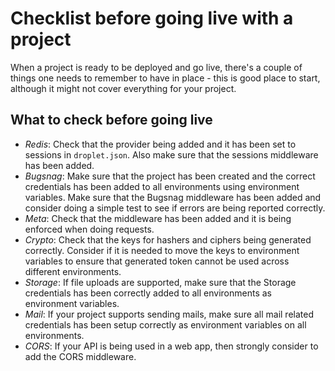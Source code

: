 # Checklist before going live with a project

When a project is ready to be deployed and go live, there's a couple of things one needs to remember to have in place - this is good place to start, although it might not cover everything for your project.

## What to check before going live

- *Redis*: Check that the provider being added and it has been set to sessions in `droplet.json`. Also make sure that the sessions middleware has been added.
- *Bugsnag*: Make sure that the project has been created and the correct credentials has been added to all environments using environment variables. Make sure that the Bugsnag middleware has been added and consider doing a simple test to see if errors are being reported correctly.
- *Meta*: Check that the middleware has been added and it is being enforced when doing requests.
- *Crypto*: Check that the keys for hashers and ciphers being generated correctly. Consider if it is needed to move the keys to environment variables to ensure that generated token cannot be used across different environments.
- *Storage*: If file uploads are supported, make sure that the Storage credentials has been correctly added to all environments as environment variables.
- *Mail*: If your project supports sending mails, make sure all mail related credentials has been setup correctly as environment variables on all environments.
- *CORS*: If your API is being used in a web app, then strongly consider to add the CORS middleware.
